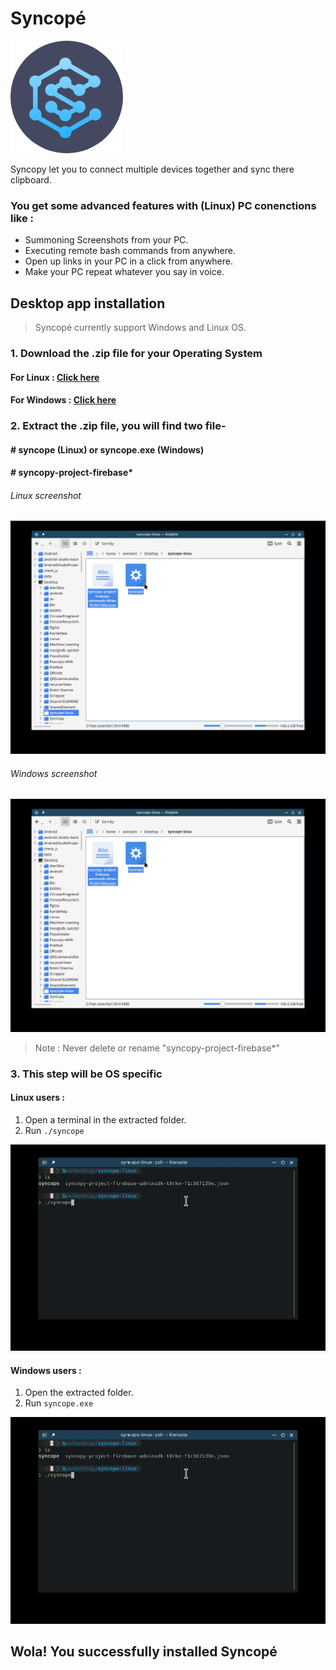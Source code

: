 # Syncopé 
 ![Logo](syncopy_logo.png "Logo")

 Syncopy let you to connect multiple devices together and sync there clipboard.
 

### You get some advanced features with (Linux) PC conenctions like :

- Summoning Screenshots from your PC.
-  Executing remote bash commands from anywhere.
- Open up links in your PC in a click from anywhere. 
-  Make your PC repeat whatever you say in voice. 

## Desktop app installation

> Syncopé currently support Windows and Linux OS.

###  1. Download the .zip file for your Operating System 

#### For Linux : [Click here](http://www.mediafire.com/file/g7zpmj93xoubqqe/syncope-linux.zip/file "Linux")

#### For Windows : [Click here](http://www.mediafire.com/file/a2sv5o4qw6npg9a/Syncope-Windows.zip/file "Windows")

### 2. Extract the .zip file, you will find two file-
#### # syncope (Linux) or syncope.exe (Windows)
#### # syncopy-project-firebase*

###### Linux screenshot
![Linux screenshot](Folder1.jpg "Linux screenshot")

###### Windows screenshot
![Windows screenshot](Folder1.jpg "Linux screenshot")


> Note : Never delete or rename "syncopy-project-firebase*"

### 3. This step will be OS specific
#### Linux users : 
1. Open a terminal in the extracted folder.
2. Run `./syncope` 

![Terminal  Linux](terminal1.jpg "Terminal  Linux")

#### Windows users : 
1. Open the extracted folder.
2. Run `syncope.exe` 

![Terminal  Windows](terminal1.jpg "Terminal  Linux")

## Wola! You successfully installed Syncopé
